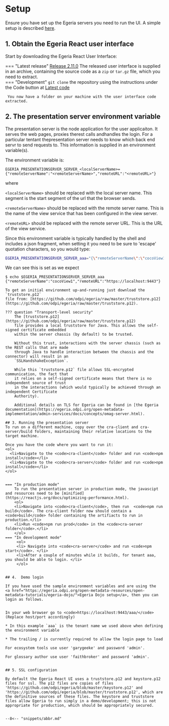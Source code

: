 <!-- SPDX-License-Identifier: CC-BY-4.0 -->
<!-- Copyright Contributors to the ODPi Egeria project. -->

# Setup

Ensure you have set up the Egeria servers you need to run the UI. A simple setup is described [here](./prereqs.md).   

## 1. Obtain the Egeria React user interface

Start by downloading the Egeria React User Interface:

=== "Latest release"
    <a href="https://github.com/odpi/egeria-react-ui/releases/tag/2.11.0" target="_blank">Release 2.11.0</a>
    The released user interface is supplied in an archive, containing the source code as a <code>zip</code> or <code>tar.gz</code> file, which you need to extract.   
=== "Development"
     <code>git clone</code> the repository using the instructions under the Code button at <a href="https://github.com/odpi/egeria-react-ui" target="_blank">Latest code </a>

     You now have a folder on your machine with the user interface code extracted.

## 2. The presentation server environment variable

The presentation server is the node application for the user applicaiton. It serves the web pages, proxies therest calls andhandles the login.
For a particular tentant thepresentation server needs to know which back end servr to send requests to. This information is supplied in an
environment variable(s).     

The environment variable is: 

<code>EGERIA_PRESENTATIONSERVER_SERVER_\<localServerName\>={"remoteServerName":"\<remoteServerName\>","remoteURL":"\<remoteURL\>"}</code>

where

<code><localServerName\></code> should be replaced with the local server name. This segment is the start segment of the url that the browser sends.

<code><remoteServerName\></code> should be replaced with the remote server name. This is the name of the view service that has been configured in the view server.

<code><remoteURL\></code> should be replaced with the remote server URL. This is the URL of the view service.

Since this environment variable is typically handled by the shell and includes a json fragment, when setting it you need to be sure
to 'escape' quotation characters, so you would type:

```bash
EGERIA_PRESENTATIONSERVER_SERVER_aaa="{\"remoteServerName\":\"cocoView1\",\"remoteURL\":\"https://localhost:9443\"}"
```
We can see this is set as we expect
```
$ echo $EGERIA_PRESENTATIONSERVER_SERVER_aaa
{"remoteServerName":"cocoView1","remoteURL":"https://localhost:9443"}

To get an initial environment up-and-running just download the `truststore.p12`
file from: [https://github.com/odpi/egeria/raw/master/truststore.p12](https://github.com/odpi/egeria/raw/master/truststore.p12).

??? question "Transport-level security"
    The [truststore.p12](https://github.com/odpi/egeria/raw/master/truststore.p12)
    file provides a local truststore for Java. This allows the self-signed certificate embedded
    within the server chassis (by default) to be trusted.

    Without this trust, interactions with the server chassis (such as the REST calls that are made
    through Java to handle interaction between the chassis and the connector) will result in an
    `SSLHandshakeException`.

    While this `truststore.p12` file allows SSL-encrypted communication, the fact that
    it relies on a self-signed certificate means that there is no independent source of trust
    in the interactions (which would typically be achieved through an independent Certificate
    Authority).

    Additional details on TLS for Egeria can be found in [the Egeria documentation](https://egeria.odpi.org/open-metadata-implementation/admin-services/docs/concepts/omag-server.html).

## 3. Running the presentation server 
To run on a different machine, copy over the cra-client and cra-server/build folders, maintaining their relative locations to the target machine.

Once you have the code where you want to run it:
<ol>
  <li>Navigate to the <code>cra-client</code> folder and run <code>npm install</code></li>
  <li>Navigate to the <code>cra-server</code> folder and run <code>npm install</code></li>
</ol>


=== "In production mode"
    To run the presentation server in production mode, the javascipt and resources need to be [minified](https://reactjs.org/docs/optimizing-performance.html).
    <ol> 
    <li>Navigate into <code>cra-client</code>, then run  <code>npm run build</code>. The cra-client folder now should contain a <code>build</code> folder containing the artifiacts to run in production.</li>  
    <li>Run <code>npm run prod</code> in the <code>cra-server folder</code>.</li>
    </ol>
=== "In development mode"
     <ol> 
     <li> Navigate into <code>cra-server</code> and run <code>npm start</code>. </li>
     <li>After a couple of minutes while it builds, for tenant aaa, you should be able to login. </li>
     </ol>


## 4.  Demo login 

If you have used the sample environment variables and are using the  <a href="https://egeria.odpi.org/open-metadata-resources/open-metadata-tutorials/egeria-dojo/">Egeria Dojo setup</a>, then you can login as follows.  


In your web browser go to <code>https://localhost:9443/aaa/</code>  (Replace host/port accordingly)

* In this example `aaa` is the tenant name we used above when defining the environment variable

* The trailing / is currently required to allow the login page to load

For ecosystem tools use user 'garygeeke' and password 'admin'.

For glossary author use user 'faithbroker' and password 'admin'.


## 5. SSL configuration

By default the Egeria React UI uses a truststore.p12 and keystore.p12 files for ssl. The p12 files are copies of files 'https://github.com/odpi/egeria/blob/master/keystore.p12' and 'https://github.com/odpi/egeria/blob/master/truststore.p12', which are the definitive sources of these files. The keystore and truststore files allow Egeria to run simply in a demo/development; this is not appropriate for production, which should be appropriately secured.     


--8<-- "snippets/abbr.md"
